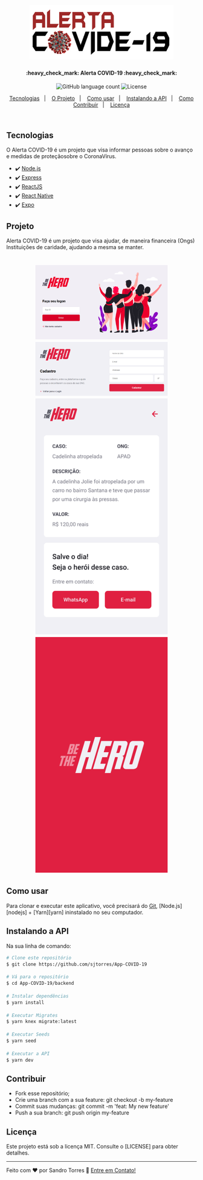 <h1 align="center">
    <img alt="AlertaCovid-19" title="#AlertaCovid-19" src="https://github.com/sjtorres/App-COVID-19/blob/master/img/LogoCoronaVirus.png" width="380px" />
</h1>

<h4 align="center"> 
	:heavy_check_mark: Alerta COVID-19 :heavy_check_mark:
</h4>
<p align="center">
  <img alt="GitHub language count" src="https://img.shields.io/badge/made by-Sandro Torres-red">

   <img alt="License" src="https://img.shields.io/badge/license-MIT-red">
</p>
<p align="center">
  <a href="#tecnologias">Tecnologias</a>&nbsp;&nbsp;&nbsp;|&nbsp;&nbsp;&nbsp;
  <a href="#projeto">O Projeto</a>&nbsp;&nbsp;&nbsp;|&nbsp;&nbsp;&nbsp;
  <a href="#como-usar">Como usar</a>&nbsp;&nbsp;&nbsp;|&nbsp;&nbsp;&nbsp;
  <a href="#instalando-a-api">Instalando a API</a>&nbsp;&nbsp;&nbsp;|&nbsp;&nbsp;&nbsp;
  <a href="#contribuir">Como Contribuir</a>&nbsp;&nbsp;&nbsp;|&nbsp;&nbsp;&nbsp;
  <a href="#licença">Licença</a>
</p>

<br>

## Tecnologias

O Alerta COVID-19 é um projeto que visa informar pessoas sobre o avanço e medidas de proteçãosobre o CoronaVírus.

- :heavy_check_mark: [Node.js](https://nodejs.org/en/) 
- :heavy_check_mark: [Express](http://expressjs.com/) 
- :heavy_check_mark: [ReactJS](https://reactjs.org) 
- :heavy_check_mark: [React Native](https://facebook.github.io/react-native/) 
- :heavy_check_mark: [Expo](https://expo.io/) 

## Projeto

Alerta COVID-19 é um projeto que visa ajudar, de maneira financeira (Ongs) Instituições de caridade, ajudando a mesma se manter.

<h1 align="center">
    <img alt="Login-Page" title="Login-Page" src="https://github.com/sjtorres/Omnistack-11/blob/master/img/login-page.png" width="350px" />
    <img alt="Cadastro-Page" title="Cadastro-Page" src="https://github.com/sjtorres/Omnistack-11/blob/master/img/Cadastro-page.png" width="350px" padding="15px"/>
    <img alt="Detalhes" title="Detalhes" src="https://github.com/sjtorres/Omnistack-11/blob/master/img/Detalhes.png" width="350px" padding="15px"/>
    <img alt="Splash" title="Splash" src="https://github.com/sjtorres/Omnistack-11/blob/master/img/Splash.png" width="350px" padding="15px"/>
</h1>

## Como usar

Para clonar e executar este aplicativo, você precisará do [Git](https://git-scm.com), [Node.js][nodejs] + [Yarn][yarn] ininstalado no seu computador.

## Instalando a API

Na sua linha de comando:
```bash
# Clone este repositório
$ git clone https://github.com/sjtorres/App-COVID-19

# Vá para o repositório 
$ cd App-COVID-19/backend

# Instalar dependências
$ yarn install

# Executar Migrates
$ yarn knex migrate:latest 

# Executar Seeds
$ yarn seed

# Executar a API
$ yarn dev
```

## Contribuir

- Fork esse repositório;
- Crie uma branch com a sua feature: git checkout -b my-feature
- Commit suas mudanças: git commit -m 'feat: My new feature'
- Push a sua branch: git push origin my-feature

## Licença

Este projeto está sob a licença MIT. Consulte o [LICENSE] para obter detalhes.

---

Feito com ♥ por Sandro Torres :wave: [Entre em Contato!](https://www.sandrotorres.com.br)

